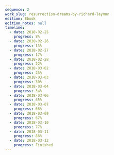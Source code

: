 ```yaml
---
sequence: 2
work_slug: resurrection-dreams-by-richard-laymon
edition: Ebook
edition_notes: null
timeline:
  - date: 2018-02-25
    progress: 8%
  - date: 2018-02-26
    progress: 13%
  - date: 2018-02-27
    progress: 17%
  - date: 2018-02-28
    progress: 22%
  - date: 2018-03-02
    progress: 25%
  - date: 2018-03-03
    progress: 30%
  - date: 2018-03-04
    progress: 54%
  - date: 2018-03-06
    progress: 65%
  - date: 2018-03-07
    progress: 66%
  - date: 2018-03-09
    progress: 67%
  - date: 2018-03-10
    progress: 77%
  - date: 2018-03-11
    progress: 86%
  - date: 2018-03-12
    progress: Finished
---
```

